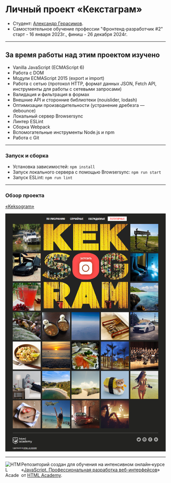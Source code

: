 # Личный проект «Кекстаграм»

* Студент: [Александр Герасимов](https://htmlacademy.ru/profile/alexandr-gerasimau).
* Самостоятельное обучение профессии "Фронтенд-разработчик #2" старт - 16 января 2023г., финиш - 26 декабря 2024г.

---

## За время работы над этим проектом изучено
<ul>
  <li>Vanilla JavaScript (ECMAScript 6)</li>
  <li>Работа с DOM</li>
  <li>Модули ECMAScript 2015 (export и import)</li>
  <li>Работа с сетью (протокол HTTP, формат данных JSON, Fetch API, инструменты для работы с сетевыми запросами)</li>
  <li>Валидация и фильтрация в формах</li>
  <li>Внешние API и сторонние библиотеки (nouislider, lodash)</li>
  <li>Оптимизации производительности (устранение дребезга — debounce)</li>
  <li>Локальный сервер Browsersync</li>
  <li>Линтер ESLint</li>
  <li>Сборка Webpack</li>
  <li>Вспомогательные инструменты Node.js и npm</li>
  <li>Работа с Git</li>
</ul>

---

### Запуск и сборка
<ul>
  <li>Установка зависимостей: <code>npm install</code></li>
  <li>Запуск локального сервера c помощью Browsersync: <code>npm run start</code></li>
  <li>Запуск ESLint: <code>npm run lint</code></li>
</ul>

---

### Обзор проекта
<a href="https://rockybalboa21.github.io/Portfolio-main/source/course_js_1/index.html" target="_blank">«Keksogram»</a>

<img src="./img/kekstagram.png" />

---

<a href="https://htmlacademy.ru/intensive/javascript"><img align="left" width="50" height="50" alt="HTML Academy" src="https://up.htmlacademy.ru/static/img/intensive/javascript/logo-for-github-2.png"></a>

Репозиторий создан для обучения на интенсивном онлайн‑курсе «[JavaScript. Профессиональная разработка веб-интерфейсов](https://htmlacademy.ru/intensive/javascript)» от [HTML Academy](https://htmlacademy.ru).

